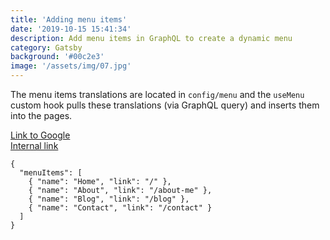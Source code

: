 ```yaml
---
title: 'Adding menu items'
date: '2019-10-15 15:41:34'
description: Add menu items in GraphQL to create a dynamic menu
category: Gatsby
background: '#00c2e3'
image: '/assets/img/07.jpg'
---
```


The menu items translations are located in `config/menu` and the `useMenu` custom hook pulls these translations (via GraphQL query) and inserts them into the pages.

<a href="http://www.google.com">Link to Google</a> <br/>
<a href="/about">Internal link</a>

```JS
{
  "menuItems": [
    { "name": "Home", "link": "/" },
    { "name": "About", "link": "/about-me" },
    { "name": "Blog", "link": "/blog" },
    { "name": "Contact", "link": "/contact" }
  ]
}
```
